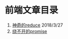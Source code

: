 # 前端文章目录

1. [神奇的reduce](https://github.com/limengke123/my-note/blob/master/%E5%89%8D%E7%AB%AF/%E7%A5%9E%E5%A5%87%E7%9A%84reduce.md) 2018/3/27
2. [绕不开的promise](https://github.com/limengke123/my-note/blob/master/%E5%89%8D%E7%AB%AF/%E7%BB%95%E4%B8%8D%E5%BC%80%E7%9A%84promise.md)